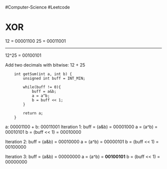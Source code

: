 #Computer-Science #Leetcode 

# XOR
12 =        00001100
25 =        00011001
_________________
12^25 =  00100101

Add two decimals with bitwise:
12 + 25
```
    int getSum(int a, int b) {
        unsigned int buff = INT_MIN;

        while(buff != 0){
            buff = a&b;
            a = a^b;
            b = buff << 1;
        }

        return a;
    }
```

a: 00001100 + b: 00011001
Iteration 1:
	buff = (a&b) =     00001000
	a = (a^b) =          00010101
	b = (buff << 1) = 00010000 

Iteration 2:
	buff = (a&b) =     00010000
	a = (a^b) =          00000101
	b = (buff << 1) = 00100000

Iteration 3:
	buff = (a&b) =     00000000
	a = (a^b) =          __00100101__
	b = (buff << 1) = 00000000